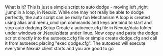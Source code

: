 What is it?
This is just a simple script to auto dodge - moving left ,right ,jump in a loop, in Nexuiz. While one may not really be able to dodge perfectly, the auto script can be really fun
Mechanism
A loop is created using alias and menu_cmd rpn commands and keys are bind to start and stop auto dodging
Setup
Create a autoexec.cfg file in Nexuiz/data folder under windows or .Nexuiz/data under linux. Now copy and paste the dodge script directly into the autoexec.cfg file
or simple create dodge.cfg and call it from autoexec placing "exec dodge.cfg". The autoexec will execute everytime Nexuiz client starts and you are good to go